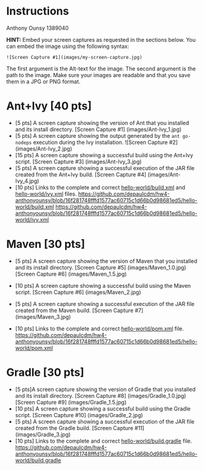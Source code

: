 # Instructions
Anthony Ounsy 1389040

**HINT:** Embed your screen captures as requested in the sections below. You can embed the image using the following syntax:

```
![Screen Capture #1](images/my-screen-capture.jpg)
```

The first argument is the Alt-text for the image. The second argument is the path to the image. Make sure your images are readable and that you save them in a JPG or PNG format.

# Ant+Ivy [40 pts]
- [5 pts] A screen capture showing the version of Ant that you installed and its install directory.
[Screen Capture #1] (images/Ant-Ivy_1.jpg)
- [5 pts] A screen capture showing the output generated by the `ant go-nodeps` execution during the Ivy installation.
![Screen Capture #2] (images/Ant-Ivy_2.jpg)
- [15 pts] A screen capture showing a successful build using the Ant+Ivy script.
[Screen Capture #3] (images/Ant-Ivy_3.jpg)
- [5 pts] A screen capture showing a successful execution of the JAR file created from the Ant+Ivy build.
[Screen Capture #4] (images/Ant-Ivy_4.jpg)
- [10 pts] Links to the complete and correct [hello-world/build.xml](hello-world/build.xml) and [hello-world/ivy.xml](hello-world/ivy.xml) files.
https://github.com/depaulcdm/hw4-anthonyounsy/blob/16f281748fffd1577ac60715c1d66b0d98681ed5/hello-world/build.xml
https://github.com/depaulcdm/hw4-anthonyounsy/blob/16f281748fffd1577ac60715c1d66b0d98681ed5/hello-world/ivy.xml

# Maven [30 pts]
- [5 pts] A screen capture showing the version of Maven that you installed and its install directory.
[Screen Capture #5] (images/Maven_1.0.jpg)
[Screen Capture #6] (images/Maven_1.5.jpg)

- [10 pts] A screen capture showing a successful build using the Maven script.
[Screen Capture #6] (images/Maven_2.jpg)
- [5 pts] A screen capture showing a successful execution of the JAR file created from the Maven build.
[Screen Capture #7] (images/Maven_3.jpg)
- [10 pts] Links to the complete and correct [hello-world/pom.xml](hello-world/pom.xml) file.
https://github.com/depaulcdm/hw4-anthonyounsy/blob/16f281748fffd1577ac60715c1d66b0d98681ed5/hello-world/pom.xml

# Gradle [30 pts]
- [5 pts]A screen capture showing the version of Gradle that you installed and its install directory.
[Screen Capture #8] (images/Gradle_1.0.jpg)
[Screen Capture #9] (images/Gradle_1.5.jpg)
- [10 pts] A screen capture showing a successful build using the Gradle script.
[Screen Capture #10] (images/Gradle_2.jpg)
- [5 pts] A screen capture showing a successful execution of the JAR file created from the Gradle build.
[Screen Capture #11] (images/Gradle_3.jpg)
- [10 pts] Links to the complete and correct [hello-world/build.gradle](hello-world/build.gradle) file.
https://github.com/depaulcdm/hw4-anthonyounsy/blob/16f281748fffd1577ac60715c1d66b0d98681ed5/hello-world/build.gradle